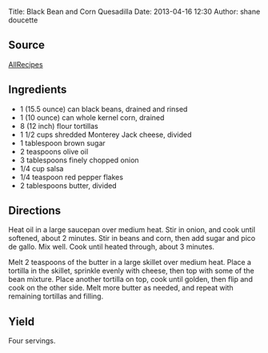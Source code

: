 Title: Black Bean and Corn Quesadilla
Date: 2013-04-16 12:30
Author: shane doucette

## Source
[AllRecipes](http://allrecipes.com/Recipe/Black-Bean-and-Corn-Quesadillas/Detail.aspx)

## Ingredients
+ 1 (15.5 ounce) can black beans, drained and rinsed
+ 1 (10 ounce) can whole kernel corn, drained
+ 8 (12 inch) flour tortillas
+ 1 1/2 cups shredded Monterey Jack cheese, divided
+ 1 tablespoon brown sugar
+ 2 teaspoons olive oil
+ 3 tablespoons finely chopped onion
+ 1/4 cup salsa
+ 1/4 teaspoon red pepper flakes
+ 2 tablespoons butter, divided

## Directions
Heat oil in a large saucepan over medium heat. Stir in onion, and cook until softened, about 2 minutes. Stir in beans and corn, then add sugar and pico de gallo.  Mix well. Cook until heated through, about 3 minutes.

Melt 2 teaspoons of the butter in a large skillet over medium heat. Place a tortilla in the skillet, sprinkle evenly with cheese, then top with some of the bean mixture. Place another tortilla on top, cook until golden, then flip and cook on the other side. Melt more butter as needed, and repeat with remaining tortillas and filling.

## Yield
Four servings.
